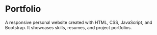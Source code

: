 # Portfolio
 A responsive personal website created with HTML, CSS,  JavaScript, and Bootstrap. It showcases skills, resumes, and project portfolios. 
